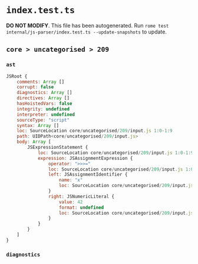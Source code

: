 # `index.test.ts`

**DO NOT MODIFY**. This file has been autogenerated. Run `rome test internal/js-parser/index.test.ts --update-snapshots` to update.

## `core > uncategorised > 209`

### `ast`

```javascript
JSRoot {
	comments: Array []
	corrupt: false
	diagnostics: Array []
	directives: Array []
	hasHoistedVars: false
	integrity: undefined
	interpreter: undefined
	sourceType: "script"
	syntax: Array []
	loc: SourceLocation core/uncategorised/209/input.js 1:0-1:9
	path: UIDPath<core/uncategorised/209/input.js>
	body: Array [
		JSExpressionStatement {
			loc: SourceLocation core/uncategorised/209/input.js 1:0-1:9
			expression: JSAssignmentExpression {
				operator: ">>>="
				loc: SourceLocation core/uncategorised/209/input.js 1:0-1:9
				left: JSAssignmentIdentifier {
					name: "x"
					loc: SourceLocation core/uncategorised/209/input.js 1:0-1:1 (x)
				}
				right: JSNumericLiteral {
					value: 42
					format: undefined
					loc: SourceLocation core/uncategorised/209/input.js 1:7-1:9
				}
			}
		}
	]
}
```

### `diagnostics`

```

```
